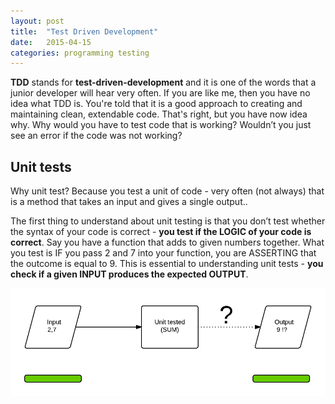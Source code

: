 ```yaml
---
layout: post
title:  "Test Driven Development"
date:   2015-04-15
categories: programming testing
---
```


<strong>TDD</strong> stands for <strong>test-driven-development</strong> and it is one of the words that a junior developer will hear very often. If you are like me, then you have no idea what TDD is. You're told that it is a good approach to creating and maintaining clean, extendable code. That's right, but you have now idea why. Why would you have to test code that is working? Wouldn’t you just see an error if the code was not working?

<h2>Unit tests</h2>

Why unit test? Because you test a unit of code - very often (not always) that is a method that takes an input and gives a single output..

The first thing to understand about unit testing is that you don’t test whether the syntax of your code is correct - <strong>you test if the LOGIC of your code is correct</strong>. Say you have a function that adds to given numbers together. What you test is IF you pass 2 and 7 into your function, you are ASSERTING that the outcome is equal to 9. This is essential to understanding unit tests - <strong>you check if a given INPUT produces the expected OUTPUT</strong>.

![Unit test diagram](/assets/unit-test.png)

